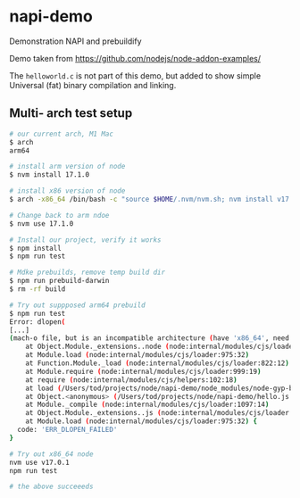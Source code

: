 # napi-demo

Demonstration NAPI and prebuildify

Demo taken from https://github.com/nodejs/node-addon-examples/

The `helloworld.c` is not part of this demo, but added to show
simple Universal (fat) binary compilation and linking.


## Multi- arch test setup

```sh
# our current arch, M1 Mac
$ arch
arm64

# install arm version of node
$ nvm install 17.1.0

# install x86 version of node 
$ arch -x86_64 /bin/bash -c "source $HOME/.nvm/nvm.sh; nvm install v17.0.1"

# Change back to arm ndoe
$ nvm use 17.1.0

# Install our project, verify it works
$ npm install
$ npm run test

# Mdke prebuilds, remove temp build dir
$ npm run prebuild-darwin
$ rm -rf build

# Try out suppposed arm64 prebuild
$ npm run test
Error: dlopen(
[...]
(mach-o file, but is an incompatible architecture (have 'x86_64', need 'arm64e')), '/usr/local/lib/node.napi.node' (no such file), '/usr/lib/node.napi.node' (no such file)
    at Object.Module._extensions..node (node:internal/modules/cjs/loader:1179:18)
    at Module.load (node:internal/modules/cjs/loader:975:32)
    at Function.Module._load (node:internal/modules/cjs/loader:822:12)
    at Module.require (node:internal/modules/cjs/loader:999:19)
    at require (node:internal/modules/cjs/helpers:102:18)
    at load (/Users/tod/projects/node/napi-demo/node_modules/node-gyp-build/index.js:21:10)
    at Object.<anonymous> (/Users/tod/projects/node/napi-demo/hello.js:4:40)
    at Module._compile (node:internal/modules/cjs/loader:1097:14)
    at Object.Module._extensions..js (node:internal/modules/cjs/loader:1149:10)
    at Module.load (node:internal/modules/cjs/loader:975:32) {
  code: 'ERR_DLOPEN_FAILED'
}

# Try out x86_64 node
nvm use v17.0.1
npm run test

# the above succeeeds
```


